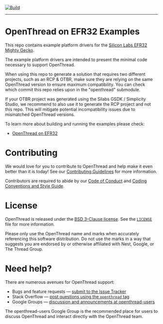 [![Build][ot-gh-action-build-svg]][ot-gh-action-build]

[ot-gh-action-build]: https://github.com/openthread/ot-efr32/actions?query=workflow%3ABuild+branch%3Amain+event%3Apush
[ot-gh-action-build-svg]: https://github.com/openthread/ot-efr32/workflows/Build/badge.svg?branch=main&event=push

---

# OpenThread on EFR32 Examples

This repo contains example platform drivers for the [Silicon Labs EFR32 Mighty Gecko][efr32mg].

[efr32mg]: https://www.silabs.com/support/getting-started/mesh-networking/thread/mighty-gecko

The example platform drivers are intended to present the minimal code necessary to support OpenThread.

When using this repo to generate a solution that requires two different projects, such as an RCP & OTBR, make sure they are relying on the same OpenThread version to ensure maximum compatibility. You can check which commit this repo relies upon in the "openthread" submodule.

If your OTBR project was generated using the Silabs GSDK / Simplicity Studio, we recommend to also use it to generate the RCP project and not this repo. This will mitigate potential incompatibility issues due to mismatched OpenThread versions.

To learn more about building and running the examples please check:

- [OpenThread on EFR32][efr32-page]

[efr32-page]: ./src/README.md

# Contributing

We would love for you to contribute to OpenThread and help make it even better than it is today! See our [Contributing Guidelines](https://github.com/openthread/openthread/blob/main/CONTRIBUTING.md) for more information.

Contributors are required to abide by our [Code of Conduct](https://github.com/openthread/openthread/blob/main/CODE_OF_CONDUCT.md) and [Coding Conventions and Style Guide](https://github.com/openthread/openthread/blob/main/STYLE_GUIDE.md).

# License

OpenThread is released under the [BSD 3-Clause license](https://github.com/openthread/ot-efr32/blob/main/LICENSE). See the [`LICENSE`](https://github.com/openthread/ot-efr32/blob/main/LICENSE) file for more information.

Please only use the OpenThread name and marks when accurately referencing this software distribution. Do not use the marks in a way that suggests you are endorsed by or otherwise affiliated with Nest, Google, or The Thread Group.

# Need help?

There are numerous avenues for OpenThread support:

- Bugs and feature requests — [submit to the Issue Tracker](https://github.com/openthread/openthread/issues)
- Stack Overflow — [post questions using the `openthread` tag](http://stackoverflow.com/questions/tagged/openthread)
- Google Groups — [discussion and announcements at openthread-users](https://groups.google.com/forum/#!forum/openthread-users)

The openthread-users Google Group is the recommended place for users to discuss OpenThread and interact directly with the OpenThread team.
